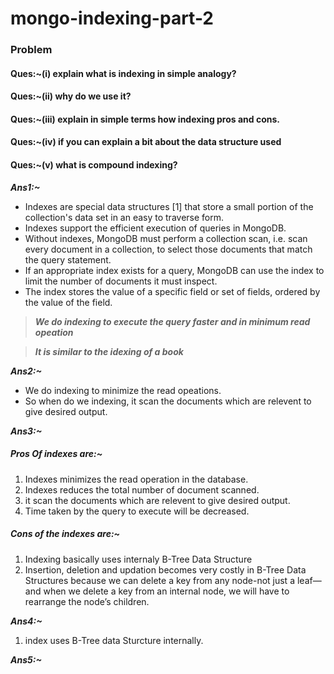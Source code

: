 # mongo-indexing-part-2
### Problem
#### Ques:~(i) explain what is indexing in simple analogy?
#### Ques:~(ii) why do we use it?
#### Ques:~(iii) explain in simple terms how indexing pros and cons.
#### Ques:~(iv) if you can explain a bit about the data structure used
#### Ques:~(v) what is compound indexing?

***Ans1:~***

- Indexes are special data structures [1] that store a small portion of the collection's data set in an easy to traverse form.
- Indexes support the efficient execution of queries in MongoDB.
-  Without indexes, MongoDB must perform a collection scan, i.e. scan every document in a collection, to select those documents that match the query statement. 
-  If an appropriate index exists for a query, MongoDB can use the index to limit the number of documents it must inspect.
-   The index stores the value of a specific field or set of fields, ordered by the value of the field.
> ***We do indexing to execute the query faster and in minimum read opeation***

> ***It is similar to the idexing of a book***

***Ans2:~***
- We do indexing to minimize the read opeations.
- So when do we indexing, it scan the documents which are relevent to give desired output.

***Ans3:~***
##### Pros Of indexes are:~ 
1. Indexes minimizes the read operation in the database.
2. Indexes reduces the total number of document scanned.
3.  it scan the documents which are relevent to give desired output.
4.  Time taken by the query to execute will be decreased.
##### Cons of the indexes are:~
1. Indexing basically uses internaly B-Tree Data Structure
2. Insertion, deletion and updation becomes very costly in B-Tree Data Structures because we can delete a key from any node-not just a leaf—and when we delete a key from an internal node, we will have to rearrange the node’s children. 

***Ans4:~***
1. index uses B-Tree data Sturcture internally. 


***Ans5:~***
